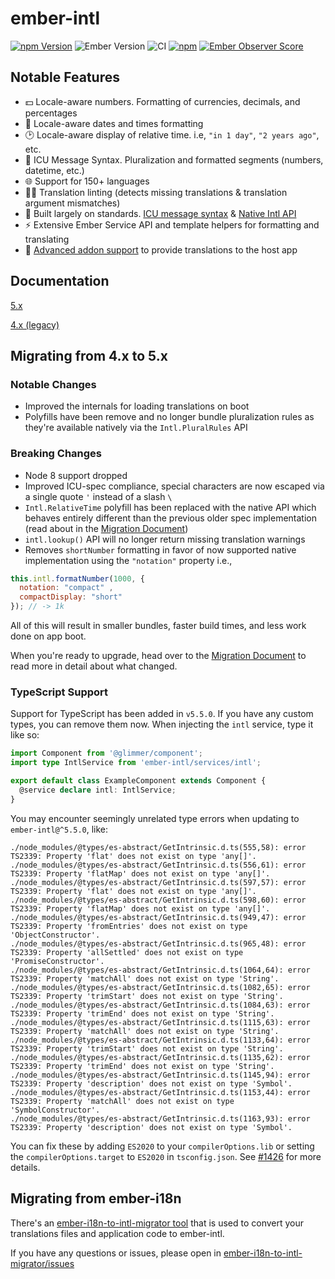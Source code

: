 # ember-intl

[![npm Version][npm-badge]][npm]
![Ember Version][ember-version]
![CI](https://github.com/ember-intl/ember-intl/workflows/CI/badge.svg)
[![npm](https://img.shields.io/npm/dm/ember-intl.svg)](https://www.npmjs.com/package/ember-intl)
[![Ember Observer Score](http://emberobserver.com/badges/ember-intl.svg)](http://emberobserver.com/addons/ember-intl)

## Notable Features

* 💵 Locale-aware numbers. Formatting of currencies, decimals, and percentages
* 📅 Locale-aware dates and times formatting
* 🕑 Locale-aware display of relative time. i.e, `"in 1 day"`, `"2 years ago"`, etc.
* 💬 ICU Message Syntax. Pluralization and formatted segments (numbers, datetime, etc.)
* 🌐 Support for 150+ languages
* 🕵🏻 Translation linting (detects missing translations & translation argument mismatches)
* 📜 Built largely on standards. [ICU message syntax][ICU] & [Native Intl API](https://developer.mozilla.org/en-US/docs/Web/JavaScript/Reference/Global_Objects/Intl)
* ⚡ Extensive Ember Service API and template helpers for formatting and translating
* 🎉 [Advanced addon support](https://ember-intl.github.io/ember-intl/docs/advanced/addon-support) to provide translations to the host app

## Documentation

[5.x](https://ember-intl.github.io/ember-intl/versions/master/docs/quickstart)

[4.x (legacy)](https://ember-intl.github.io/ember-intl/versions/v4.4.0/docs/quickstart)

## Migrating from 4.x to 5.x
### Notable Changes

* Improved the internals for loading translations on boot
* Polyfills have been remove and no longer bundle pluralization rules as they're available natively via the `Intl.PluralRules` API

### Breaking Changes

* Node 8 support dropped
* Improved ICU-spec compliance, special characters are now escaped via a single quote `'` instead of a slash `\`
* `Intl.RelativeTime` polyfill has been replaced with the native API which behaves entirely different than the previous older spec implementation (read about in the [Migration Document](https://ember-intl.github.io/ember-intl/docs/guide/migration-4-0-to-5-0))
* `intl.lookup()` API will no longer return missing translation warnings
* Removes `shortNumber` formatting in favor of now supported native implementation using the `"notation"` property i.e.,
```js
this.intl.formatNumber(1000, {
  notation: "compact" ,
  compactDisplay: "short"
}); // -> 1k
```

All of this will result in smaller bundles, faster build times, and less work done on app boot.

When you're ready to upgrade, head over to the [Migration Document](https://ember-intl.github.io/ember-intl/docs/guide/migration-4-0-to-5-0) to read more in detail about what changed.

### TypeScript Support

Support for TypeScript has been added in `v5.5.0`. If you have any custom types,
you can remove them now. When injecting the `intl` service, type it like so:

```ts
import Component from '@glimmer/component';
import type IntlService from 'ember-intl/services/intl';

export default class ExampleComponent extends Component {
  @service declare intl: IntlService;
}
```

You may encounter seemingly unrelated type errors when updating to
`ember-intl@^5.5.0`, like:

```
./node_modules/@types/es-abstract/GetIntrinsic.d.ts(555,58): error TS2339: Property 'flat' does not exist on type 'any[]'.
./node_modules/@types/es-abstract/GetIntrinsic.d.ts(556,61): error TS2339: Property 'flatMap' does not exist on type 'any[]'.
./node_modules/@types/es-abstract/GetIntrinsic.d.ts(597,57): error TS2339: Property 'flat' does not exist on type 'any[]'.
./node_modules/@types/es-abstract/GetIntrinsic.d.ts(598,60): error TS2339: Property 'flatMap' does not exist on type 'any[]'.
./node_modules/@types/es-abstract/GetIntrinsic.d.ts(949,47): error TS2339: Property 'fromEntries' does not exist on type 'ObjectConstructor'.
./node_modules/@types/es-abstract/GetIntrinsic.d.ts(965,48): error TS2339: Property 'allSettled' does not exist on type 'PromiseConstructor'.
./node_modules/@types/es-abstract/GetIntrinsic.d.ts(1064,64): error TS2339: Property 'matchAll' does not exist on type 'String'.
./node_modules/@types/es-abstract/GetIntrinsic.d.ts(1082,65): error TS2339: Property 'trimStart' does not exist on type 'String'.
./node_modules/@types/es-abstract/GetIntrinsic.d.ts(1084,63): error TS2339: Property 'trimEnd' does not exist on type 'String'.
./node_modules/@types/es-abstract/GetIntrinsic.d.ts(1115,63): error TS2339: Property 'matchAll' does not exist on type 'String'.
./node_modules/@types/es-abstract/GetIntrinsic.d.ts(1133,64): error TS2339: Property 'trimStart' does not exist on type 'String'.
./node_modules/@types/es-abstract/GetIntrinsic.d.ts(1135,62): error TS2339: Property 'trimEnd' does not exist on type 'String'.
./node_modules/@types/es-abstract/GetIntrinsic.d.ts(1145,94): error TS2339: Property 'description' does not exist on type 'Symbol'.
./node_modules/@types/es-abstract/GetIntrinsic.d.ts(1153,44): error TS2339: Property 'matchAll' does not exist on type 'SymbolConstructor'.
./node_modules/@types/es-abstract/GetIntrinsic.d.ts(1163,93): error TS2339: Property 'description' does not exist on type 'Symbol'.
```

You can fix these by adding `ES2020` to your `compilerOptions.lib` or setting
the `compilerOptions.target` to `ES2020` in `tsconfig.json`.
See [#1426](https://github.com/ember-intl/ember-intl/issues/1426) for more details.

## Migrating from ember-i18n

There's an [ember-i18n-to-intl-migrator tool](https://github.com/DockYard/ember-i18n-to-intl-migrator) that is used to convert your translations files and application code to ember-intl.

If you have any questions or issues, please open in [ember-i18n-to-intl-migrator/issues](https://github.com/DockYard/ember-i18n-to-intl-migrator/issues)

[npm]: https://www.npmjs.org/package/ember-intl
[npm-badge]: https://img.shields.io/npm/v/ember-intl.svg?style=flat-square
[ember-version]: https://img.shields.io/badge/Ember-2.12%2B-brightgreen.svg
[ICU]: https://formatjs.io/docs/core-concepts/icu-syntax
